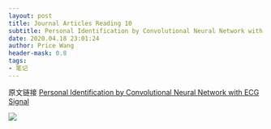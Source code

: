 ```yaml
---
layout: post
title: Journal Articles Reading 10
subtitle: Personal Identification by Convolutional Neural Network with ECG Signal
date: 2020.04.18 23:01:24
author: Price Wang
header-mask: 0.8
tags:
- 笔记
---
```


原文链接 [Personal Identification by Convolutional Neural Network with ECG Signal](https://ieeexplore.ieee.org/document/8539632)

<img class="post_img" src="{{ site.baseurl }}/img/post/{{ page.title }}/{{ page.title }}.png">
